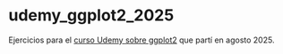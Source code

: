 # udemy_ggplot2_2025
Ejercicios para el [curso Udemy sobre ggplot2](https://www.udemy.com/share/105e6U3@cykyJloIr51siU5xG2uddIxw_Iv6Q2py2t5CBAvtFDL2m_0ipIbEyJwsAEOfv-f4Rg==/) que partí en agosto 2025.
